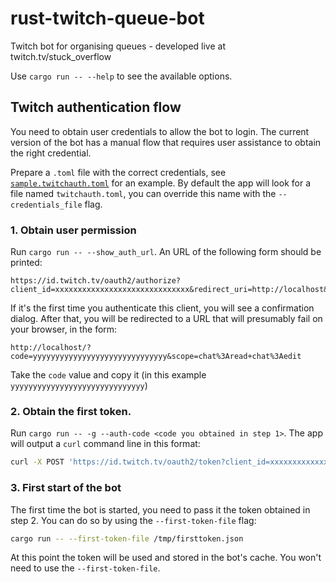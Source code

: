 # rust-twitch-queue-bot
Twitch bot for organising queues - developed live at twitch.tv/stuck_overflow

Use `cargo run -- --help` to see the available options.

## Twitch authentication flow

You need to obtain user credentials to allow the bot to login. The current
version of the bot has a manual flow that requires user assistance to obtain the
right credential.

Prepare a `.toml` file with the correct credentials, see
[`sample.twitchauth.toml`](sample.twitchauth.toml) for an example. By default
the app will look for a file named `twitchauth.toml`, you can override this name
with the `--credentials_file` flag.

### 1. Obtain user permission

Run `cargo run -- --show_auth_url`. An URL of the following form should be
printed:

```
https://id.twitch.tv/oauth2/authorize?client_id=xxxxxxxxxxxxxxxxxxxxxxxxxxxxxx&redirect_uri=http://localhost&response_type=code&scope=chat:read%20chat:edit
```

If it's the first time you authenticate this client, you will see a confirmation
dialog. After that, you will be redirected to a URL that will presumably  fail
on your browser, in the form:

```
http://localhost/?code=yyyyyyyyyyyyyyyyyyyyyyyyyyyyyy&scope=chat%3Aread+chat%3Aedit
```

Take the `code` value and copy it (in this example
`yyyyyyyyyyyyyyyyyyyyyyyyyyyyyy`)

### 2. Obtain the first token.

Run `cargo run -- -g --auth-code <code you obtained in step 1>`. The app will
output a `curl` command line in this format:

```sh
curl -X POST 'https://id.twitch.tv/oauth2/token?client_id=xxxxxxxxxxxxxxxxxxxxxxxxxxxxxx&client_secret=zzzzzzzzzzzzzzzzzzzzzzzzzzzzzz&code=yyyyyyyyyyyyyyyyyyyyyyyyyyyyyy&grant_type=authorization_code&redirect_uri=http://localhost' > /tmp/firsttoken.json
```

### 3. First start of the bot

The first time the bot is started, you need to pass it the token obtained in
step 2. You can do so by using the `--first-token-file` flag:

```sh
cargo run -- --first-token-file /tmp/firsttoken.json
```

At this point the token will be used and stored in the bot's cache. You won't
need to use the `--first-token-file`.

